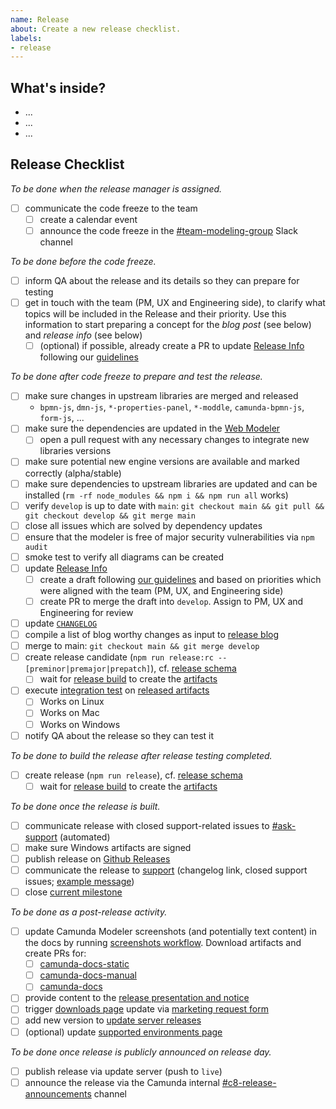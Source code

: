 ```yaml
---
name: Release
about: Create a new release checklist.
labels:
- release
---
```


## What's inside?

<!-- link changelog, version range (i.e. [`v4.9.0...develop`](https://github.com/camunda/camunda-modeler/compare/v4.9.0...develop)), [milestoned tasks](https://tasks.bpmn.io/board/?c=%21Inbox%2C%21Done&s=milestone%3A%22M77%22) -->

<!-- ensure that a list of changes is provided to make testing easier -->

* ...
* ...
* ...

## Release Checklist

_To be done when the release manager is assigned._

* [ ] communicate the code freeze to the team
  * [ ] create a calendar event
  * [ ] announce the code freeze in the [#team-modeling-group](https://camunda.slack.com/archives/C032H77434N) Slack channel

_To be done before the code freeze._

* [ ] inform QA about the release and its details so they can prepare for testing
* [ ] get in touch with the team (PM, UX and Engineering side), to clarify what topics will be included in the Release and their priority. Use this information to start preparing a concept for the _blog post_ (see below) and _release info_ (see below)
  * [ ] (optional) if possible, already create a PR to update [Release Info](https://github.com/camunda/camunda-modeler/blob/develop/client/src/plugins/version-info/ReleaseInfo.js) following our [guidelines](https://github.com/bpmn-io/internal-docs/blob/main/releases/modeler/CAMUNDA_MODELER.md#whats-new-communication)

_To be done after code freeze to prepare and test the release._

* [ ] make sure changes in upstream libraries are merged and released
  * `bpmn-js`, `dmn-js`, `*-properties-panel`, `*-moddle`, `camunda-bpmn-js`, `form-js`, ...
* [ ] make sure the dependencies are updated in the [Web Modeler](https://github.com/camunda/web-modeler/)
  * [ ] open a pull request with any necessary changes to integrate new libraries versions
* [ ] make sure potential new engine versions are available and marked correctly (alpha/stable)
* [ ] make sure dependencies to upstream libraries are updated and can be installed (`rm -rf node_modules && npm i && npm run all` works)
* [ ] verify `develop` is up to date with `main`: `git checkout main && git pull && git checkout develop && git merge main`
* [ ] close all issues which are solved by dependency updates
* [ ] ensure that the modeler is free of major security vulnerabilities via `npm audit`
* [ ] smoke test to verify all diagrams can be created
* [ ] update [Release Info](https://github.com/camunda/camunda-modeler/blob/develop/client/src/plugins/version-info/ReleaseInfo.js)
  * [ ] create a draft following [our guidelines](https://github.com/bpmn-io/internal-docs/blob/main/releases/modeler/CAMUNDA_MODELER.md#whats-new-communication) and based on priorities which were aligned with the team (PM, UX, and Engineering side)
  * [ ] create PR to merge the draft into `develop`. Assign to PM, UX and Engineering for review
* [ ] update [`CHANGELOG`](https://github.com/camunda/camunda-modeler/blob/develop/CHANGELOG.md)
* [ ] compile a list of blog worthy changes as input to [release blog](https://confluence.camunda.com/pages/viewpage.action?pageId=178590449)
* [ ] merge to main: `git checkout main && git merge develop`
* [ ] create release candidate (`npm run release:rc -- [preminor|premajor|prepatch]`), cf. [release schema](https://github.com/bpmn-io/internal-docs/blob/main/releases/RELEASE_SCHEMA.md)
  * [ ] wait for [release build](https://github.com/camunda/camunda-modeler/actions/workflows/RELEASE.yml) to create the [artifacts](https://github.com/camunda/camunda-modeler/releases)
* [ ] execute [integration test](https://github.com/camunda/camunda-modeler/blob/main/docs/.project/INTEGRATION_TEST.md) on [released artifacts](https://github.com/camunda/camunda-modeler/releases)
  * [ ] Works on Linux
  * [ ] Works on Mac
  * [ ] Works on Windows
* [ ] notify QA about the release so they can test it

_To be done to build the release after release testing completed._

* [ ] create release (`npm run release`), cf. [release schema](https://github.com/bpmn-io/internal-docs/blob/main/releases/RELEASE_SCHEMA.md)
  * [ ] wait for [release build](https://github.com/camunda/camunda-modeler/actions/workflows/RELEASE.yml) to create the [artifacts](https://github.com/camunda/camunda-modeler/releases)

_To be done once the release is built._

* [ ] communicate release with closed support-related issues to [#ask-support](https://camunda.slack.com/archives/CHAC0L80M) (automated)
* [ ] make sure Windows artifacts are signed
* [ ] publish release on [Github Releases](https://github.com/camunda/camunda-modeler/releases)
* [ ] communicate the release to [support](https://app.slack.com/client/T0PM0P1SA/CHAC0L80M) (changelog link, closed support issues; [example message](https://camunda.slack.com/archives/CHAC0L80M/p1733480373630349))
* [ ] close [current milestone](https://github.com/camunda/camunda-modeler/milestones)

_To be done as a post-release activity._

* [ ] update Camunda Modeler screenshots (and potentially text content) in the docs by running [screenshots workflow](https://github.com/camunda/camunda-docs-modeler-screenshots/actions/workflows/CREATE_SCREENSHOTS.yml). Download artifacts and create PRs for:
  * [ ] [camunda-docs-static](https://github.com/camunda/camunda-docs-static)
  * [ ] [camunda-docs-manual](https://github.com/camunda/camunda-docs-manual)
  * [ ] [camunda-docs](https://github.com/camunda/camunda-docs)
* [ ] provide content to the [release presentation and notice](https://confluence.camunda.com/x/Uq-gBQ#ReleasePresentationProcess-OrganisingtheReleasePresentation)
* [ ] trigger [downloads page](https://camunda.com/download/modeler/) update via [marketing request form](https://confluence.camunda.com/x/rTGSBg)
* [ ] add new version to [update server releases](https://github.com/camunda/camunda-modeler-update-server/blob/main/releases.json)
* [ ] (optional) update [supported environments page](https://docs.camunda.io/docs/reference/supported-environments/)

_To be done once release is publicly announced on release day._

* [ ] publish release via update server (push to `live`)
* [ ] announce the release via the Camunda internal [#c8-release-announcements](https://camunda.slack.com/archives/C03NFMH4KC6) channel
